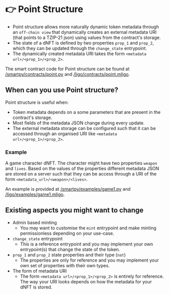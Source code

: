 # 👉 Point Structure

- Point structure allows more naturally dynamic token metadata through an `off-chain view` that dynamically creates an external metadata URI (that points to a TZIP-21 json) using values from the contract's storage.
- The state of a dNFT is defined by two properties `prop_1` and `prop_2`, which they can be updated through the `change_state` entrypoint.
- The dynamically created metadata URI takes the form `<metadata url>/<prop_1>/<prop_2>`.

The smart contract code for Point structure can be found at [/smartpy/contracts/point.py](https://github.com/AnshuJalan/tezos-dNFT/blob/master/smartpy/contracts/point.py) and [/ligo/contracts/point.mligo](https://github.com/AnshuJalan/tezos-dNFT/blob/master/ligo/contracts/point.mligo).

## When can you use Point structure?

Point structure is useful when:

- Token metadata depends on a some parameters that are present in the contract's storage.
- Most fields of the metadata JSON change during every update.
- The external metadata storage can be configured such that it can be accessed through an organised URI like `<metadata url>/<prop_1>/<prop_2>`.

### Example

A game character dNFT. The character might have two properties `weapon` and `lives`. Based on the values of the properties different metadata JSON are stored on a server such that they can be access through a URI of the form `<metadata_url>/<weapon>/<lives>`.

An example is provided at [/smartpy/examples/game1.py](https://github.com/AnshuJalan/tezos-dNFT/blob/master/smartpy/examples/game1.py) and [/ligo/examples/game1.mligo](https://github.com/AnshuJalan/tezos-dNFT/blob/master/ligo/examples/game1.mligo).

## Existing aspects you might want to change

- Admin based minting
  - You may want to customise the `mint` entrypoint and make minting permissionless depending on your use-case.
- `change_state` entrypoint
  - This is a reference entrypoint and you may implement your own entrypoint(s) that change the state of the token.
- `prop_1` and `prop_2` state properties and their type (`nat`)
  - The properties are only for reference and you may implement your own set of properties with their own types.
- The form of metadata URI
  - The form `<metadata url>/<prop_1>/<prop_2>` is entirely for reference. The way your URI looks depends on how the metadata for your dNFT is stored.

